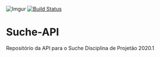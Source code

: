 ![Imgur](https://i.imgur.com/YR8fRkP.png)
[![Build Status](https://www.travis-ci.com/UFAPE-Projetao20201/suche_api.svg?branch=main)](https://www.travis-ci.com/UFAPE-Projetao20201/suche_api)
# Suche-API
Repositório da API para o Suche
Disciplina de Projetão 2020.1

<!-- #5 Teste de automação de deploy no Glitch -->
